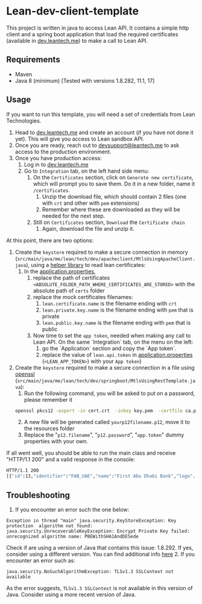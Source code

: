 
# Lean-dev-client-template

This project is written in java to access Lean API. It contains a simple http client and a spring boot application that load the required certificates
(available in [dev.leantech.me](https://dev.leantech.me)) to make a call to Lean API.

## Requirements

* Maven
* Java 8 (minimum) [Tested with versions 1.8.282, 11.1, 17]

## Usage

If you want to run this template, you will need a set of credentials from Lean Technologies.
1. Head to [dev.leantech.me](https://dev.leantech.me) and create an account (if you have not done it yet). This will give you access to Lean sandbox API.
2. Once you are ready, reach out to [devsupport@leantech.me](mailto:devsupport@leantech.me) to ask access to the production environment.
3. Once you have production access:
   1. Log in to [dev.leantech.me](https://dev.leantech.me)
   2. Go to `Integration` tab, on the left hand side menu:
      1. On the `Certificates` section, click on `Generate new certificate`, which will prompt you to save them. Do it in a new folder, name it `/certificates`.
         1. Unzip the download file, which should contain 2 files (one with `crt` and other with `pem` extensions)
         2. Remember where these are downloaded as they will be needed for the next step.
      2. Still on `Certificates` section, `Download` the `Certificate chain`
         1. Again, download the file and unzip it.

At this point, there are two options:
1. Create the `keystore` required to make a secure connection in memory (`src/main/java/me/lean/tech/dev/apacheclient/MtlsUsingApacheClient.java`), using a [helper library](https://github.com/Hakky54/sslcontext-kickstart) to read lean certificates:
   1. In the [application.properties](src/main/resources/application.properties),
      1. replace the path of certificates `<ABSOLUTE_FOLDER_PATH_WHERE_CERTIFICATES_ARE_STORED>` with the absolute path of `certs` folder
      2. replace the mock certificates filenames:
         1. `lean.certificate.name` is the filename ending with `crt`
         2. `lean.private.key.name` is the filename ending with `pem` that is private
         3. `lean.public.key.name` is the filename ending with `pem` that is public
      3. Now time to set the `app token`, needed when making any call to Lean API. On the same ´Integration´ tab, on the menu on the left:
         1. go the ´Application´ section and copy the ´App token´.
         2. replace the value of `lean.api.token` in [application.properties](src/main/resources/application.properties) (`<LEAN_APP_TOKEN>`) with your `App token`)
2. Create the `keystore` required to make a secure connection in a file using [openssl](https://www.openssl.org/) (`src/main/java/me/lean/tech/dev/springboot/MtlsUsingRestTemplate.java`):
   1. Run the following command, you will be asked to put on a password, please remember it
   ```bash
   openssl pkcs12 -export -in cert.crt  -inkey key.pem  -certfile ca.pem -out yourp12filename.p12
   ```
   2. A new file will be generated called `yourp12filename.p12`, move it to the resources folder
   3. Replace the "`p12.filename`", "`p12.password`", "`app.token`" dummy properties with your own.

If all went well, you should be able to run the main class and receive "HTTP/1.1 200" and a valid response in the console:
   ```bash
   HTTP/1.1 200
   [{"id":13,"identifier":"FAB_UAE","name":"First Abu Dhabi Bank","logo"...
   ```

## Troubleshooting
1. If you encounter an error such the one below:
```
Exception in thread "main" java.security.KeyStoreException: Key protection  algorithm not found: java.security.UnrecoverableKeyException: Encrypt Private Key failed: unrecognized algorithm name: PBEWithSHA1AndDESede
```
Check if are using a version of Java that contains this issue: 1.8.292. If yes, consider using a different version. You can find additional info [here](https://bugs.openjdk.java.net/browse/JDK-8266279)
2. If you encounter an error such as:
```
java.security.NoSuchAlgorithmException: TLSv1.3 SSLContext not available
```
As the error suggests, `TLSv1.3 SSLContext` is not available in this version of Java. Consider using a more recent version of Java.
